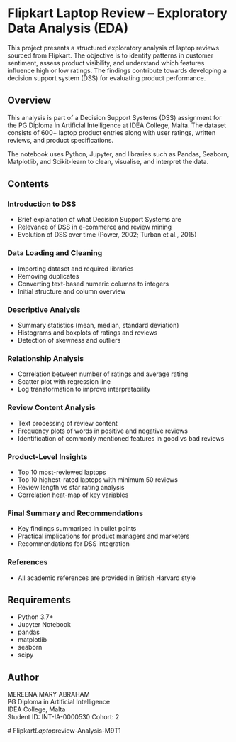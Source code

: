 # Flipkart Laptop Review – Exploratory Data Analysis (EDA)

This project presents a structured exploratory analysis of laptop reviews sourced from Flipkart. The objective is to identify patterns in customer sentiment, assess product visibility, and understand which features influence high or low ratings. The findings contribute towards developing a decision support system (DSS) for evaluating product performance.

## Overview

This analysis is part of a Decision Support Systems (DSS) assignment for the PG Diploma in Artificial Intelligence at IDEA College, Malta. The dataset consists of 600+ laptop product entries along with user ratings, written reviews, and product specifications.

The notebook uses Python, Jupyter, and libraries such as Pandas, Seaborn, Matplotlib, and Scikit-learn to clean, visualise, and interpret the data.

## Contents

### Introduction to DSS
- Brief explanation of what Decision Support Systems are
- Relevance of DSS in e-commerce and review mining
- Evolution of DSS over time (Power, 2002; Turban et al., 2015)

### Data Loading and Cleaning
- Importing dataset and required libraries
- Removing duplicates
- Converting text-based numeric columns to integers
- Initial structure and column overview

### Descriptive Analysis
- Summary statistics (mean, median, standard deviation)
- Histograms and boxplots of ratings and reviews
- Detection of skewness and outliers

### Relationship Analysis
- Correlation between number of ratings and average rating
- Scatter plot with regression line
- Log transformation to improve interpretability

### Review Content Analysis
- Text processing of review content
- Frequency plots of words in positive and negative reviews
- Identification of commonly mentioned features in good vs bad reviews

###  Product-Level Insights
- Top 10 most-reviewed laptops
- Top 10 highest-rated laptops with minimum 50 reviews
- Review length vs star rating analysis
- Correlation heat-map of key variables

### Final Summary and Recommendations
- Key findings summarised in bullet points
- Practical implications for product managers and marketers
- Recommendations for DSS integration

### References
- All academic references are provided in British Harvard style

## Requirements

- Python 3.7+
- Jupyter Notebook
- pandas
- matplotlib
- seaborn
- scipy

## Author

MEREENA MARY ABRAHAM  
PG Diploma in Artificial Intelligence  
IDEA College, Malta  
Student ID: INT-IA-0000530
Cohort: 2


#   F l i p k a r t _ L a p t o p _ r e v i e w - A n a l y s i s - M 9 T 1 
 
 
